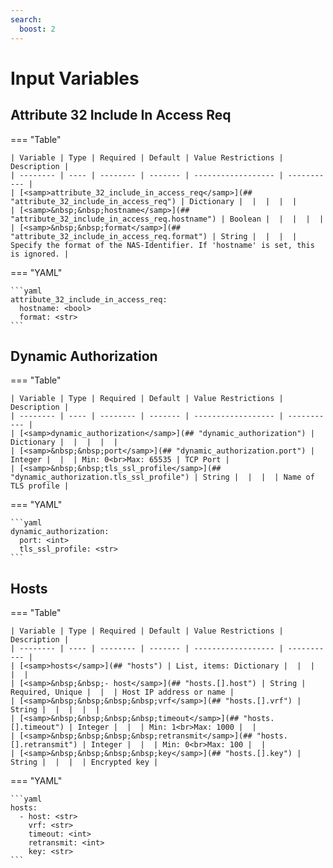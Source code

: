 ```yaml
---
search:
  boost: 2
---
```


# Input Variables

## Attribute 32 Include In Access Req

=== "Table"

    | Variable | Type | Required | Default | Value Restrictions | Description |
    | -------- | ---- | -------- | ------- | ------------------ | ----------- |
    | [<samp>attribute_32_include_in_access_req</samp>](## "attribute_32_include_in_access_req") | Dictionary |  |  |  |  |
    | [<samp>&nbsp;&nbsp;hostname</samp>](## "attribute_32_include_in_access_req.hostname") | Boolean |  |  |  |  |
    | [<samp>&nbsp;&nbsp;format</samp>](## "attribute_32_include_in_access_req.format") | String |  |  |  | Specify the format of the NAS-Identifier. If 'hostname' is set, this is ignored. |

=== "YAML"

    ```yaml
    attribute_32_include_in_access_req:
      hostname: <bool>
      format: <str>
    ```

## Dynamic Authorization

=== "Table"

    | Variable | Type | Required | Default | Value Restrictions | Description |
    | -------- | ---- | -------- | ------- | ------------------ | ----------- |
    | [<samp>dynamic_authorization</samp>](## "dynamic_authorization") | Dictionary |  |  |  |  |
    | [<samp>&nbsp;&nbsp;port</samp>](## "dynamic_authorization.port") | Integer |  |  | Min: 0<br>Max: 65535 | TCP Port |
    | [<samp>&nbsp;&nbsp;tls_ssl_profile</samp>](## "dynamic_authorization.tls_ssl_profile") | String |  |  |  | Name of TLS profile |

=== "YAML"

    ```yaml
    dynamic_authorization:
      port: <int>
      tls_ssl_profile: <str>
    ```

## Hosts

=== "Table"

    | Variable | Type | Required | Default | Value Restrictions | Description |
    | -------- | ---- | -------- | ------- | ------------------ | ----------- |
    | [<samp>hosts</samp>](## "hosts") | List, items: Dictionary |  |  |  |  |
    | [<samp>&nbsp;&nbsp;- host</samp>](## "hosts.[].host") | String | Required, Unique |  |  | Host IP address or name |
    | [<samp>&nbsp;&nbsp;&nbsp;&nbsp;vrf</samp>](## "hosts.[].vrf") | String |  |  |  |  |
    | [<samp>&nbsp;&nbsp;&nbsp;&nbsp;timeout</samp>](## "hosts.[].timeout") | Integer |  |  | Min: 1<br>Max: 1000 |  |
    | [<samp>&nbsp;&nbsp;&nbsp;&nbsp;retransmit</samp>](## "hosts.[].retransmit") | Integer |  |  | Min: 0<br>Max: 100 |  |
    | [<samp>&nbsp;&nbsp;&nbsp;&nbsp;key</samp>](## "hosts.[].key") | String |  |  |  | Encrypted key |

=== "YAML"

    ```yaml
    hosts:
      - host: <str>
        vrf: <str>
        timeout: <int>
        retransmit: <int>
        key: <str>
    ```
